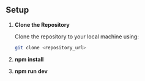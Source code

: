 ## Setup

1. **Clone the Repository**

   Clone the repository to your local machine using:

   ```bash
   git clone <repository_url>

2. **npm install**

3. **npm run dev**
